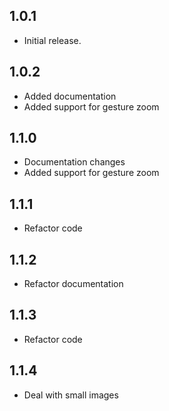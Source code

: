 ## 1.0.1
* Initial release.
## 1.0.2
* Added documentation
* Added support for gesture zoom
## 1.1.0
* Documentation changes
* Added support for gesture zoom
## 1.1.1
* Refactor code
## 1.1.2
* Refactor documentation
## 1.1.3
* Refactor code
## 1.1.4
* Deal with small images

